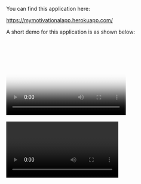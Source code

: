 You can find this application here:

https://mymotivationalapp.herokuapp.com/

A short demo for this application is as shown below:

<video src="my_video.mp4" poster="poster.jpg" width="320" height="200" controls preload></video>

![<img src="poster.jpg" width="50%">](my_video.mp4)
